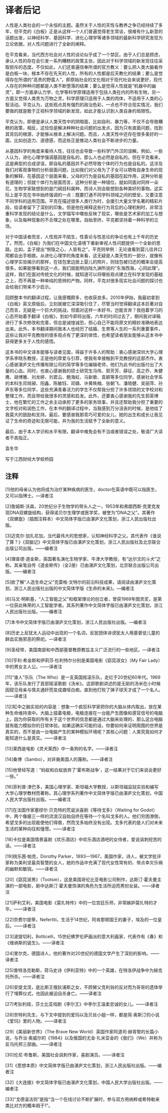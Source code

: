 # 译者后记



人性是人类社会的一个永恒的主题。虽然关于人性的天性与教养之争已经持续了多年，但平克的《白板》正是从这样一个人们普遍觉得老生常谈，很难有什么新意的话题出发，以神经科学、基因科学、进化心理学等诸多领域的最新科学研究发现为立论依据，对人性问题进行了全新的阐释。

在平克看来，当代西方社会对人性的谈论似乎成了一个禁区。由于人们总是顾虑，承认人性的存在会引发一系列糟糕的政策主张，因此对于科学领域的新发现往往采取拒斥的态度。不仅如此，人们还普遍信奉所谓的官方教义：要么把人类大脑看作是白板一块，根本不存在先天的人性，所有的人性都是后天教化的结果；要么是觉得存在所谓的“高贵的野蛮人”，即原始社会的文化相对于现代社会来说更好，现代人存在的种种问题都是人类不断堕落的结果；要么是觉得人性就是“机器中的幽灵”，即一方面承认力学、化学等科学原理适用于包括人类在内的所有生物，另一方面又觉得人类贵为万物之灵，科学原理只适用于人类的肉体，不适用于人类的心智活动。平克认为，这些观点具有强烈的政治色彩，一点也不符合现实情况，我们要做的就是敢于正视科学领域的新发现，如此才能认识到人类自身的局限性。

平克认为，即便是承认人类天性中的阴暗面，比如自利、暴力等，不仅不会导致糟糕的政策，相反，这恰恰是解决种种社会问题的出发点，因为只有直面问题，找到其背后的根源，才能够从根本上解决问题。而且，人类天性中还存在很多美好的一面，比如创造力、道德感，而这些正是推动人类社会不断进步的力量。

从基因科学的角度来看待人性，往往也会导致一些科学门外汉的误解。例如，一些人认为，进化心理学强调基因是自私的，那么人也必然是自私的。但在平克看来，这是典型的合成谬误，即自私的基因并不必然导致个体的行为也是自私的。这涉及我们对客观事物的分析层面问题，比如我们对父母为了子女可以牺牲自身生命的现象的解释，在基因这个层面来看，父母的行为是自私的基因在起作用，这种分析是有道理的；但就个体行为层面而言，这种分析是一种错位，就如同面对同样一朵花，生物学家联想到的是门纲目科属种，而诗人则会联想到各种美好的事物。这实际上是平克在书中始终强调的一点：既要打通不同学科领域之间的壁垒，又要注意不同学科的适用范围。平克在描述很多人类行为时，会援引大量文学名著的精彩片段，给读者留下了深刻的印象。但是他在阐释这些行为背后的心理机制时，非常注重科学发现的结论是什么，文学描写中哪些反映了现实，哪些是艺术家的加工与想象，以及每种现象的不合理之处在哪里。自始至终，平克都坚持着一种科学的立场。

对于中国读者而言，人性观并不陌生，性善论与性恶论的争论也有上千年的历史了。然而，《白板》为我们在中国文化语境下重新审视人性问题提供一个全新的思路。比如，孟子提出“恻隐之心，人皆有之”，平克则举例：无论谁看到婴儿往井口爬都会出手相救。从进化心理学的角度来看，这无疑是人类天性的一部分，就像有心理学实验揭示的那样，在钱包里边放上婴儿的照片，则钱包被归还的概率会提高很多。如果能够看到这一点，我们就能明白陆九渊所说的“东海西海，心同此理”。这样，我们在面对传统文化的时候，就知道可以将哪些观点建立在科学发现的基础之上，而不再是一种单纯的思辨的产物。同样，平克对很多现实社会问题的探讨也会给我们带来不少启示。

回顾整本书的翻译过程，让我感慨颇多，也收获良多。2010年伊始，我最初拿到《白板》英文原版后，立刻就被它深深吸引住了，尽管当时觉得翻译这本巨著对自己而言，无疑是一个巨大的挑战，但面对这样一本好书，岂能言弃？我抱着学习的心态开始着手翻译《白板》，到如今即将出版，六年的时间过去了，期间我对译稿进行了多次修改和完善，但总是诚惶诚恐，担心自己不能将原文的精妙准确地表达出来。此外，本书翻译期间我本人也经历了结婚、生育等人生的一系列重要事件，这些让我对平克教授的很多观点有了更深的体悟，也希望读者朋友能够从这本书中获得更多关于人性的感悟。

这本书的中文译本能够与读者见面，得益于许多人的帮助：衷心感谢深圳大学心理学系李晓东教授，正是他的厚爱与引荐，使我有幸接触到平克教授的这部杰作。衷心感谢湛庐文化传播有限公司的简学等多位编辑老师，他们为此书的出版付出了大量的心血。同时，也衷心感谢我的硕士研究生冯伟、郭芳芳、薛征、高之乔、朱健鹰、胡博雅、刘龙婷、刘君云、鲍海虹、马新歌、袁颖等多位同学。感谢社会学系的本科生邓旭昶、阳鑫、陈敏钰、邓婧、许黄昳楠、张朝飞、潘晓健、吴丽萍、孙声东等多位同学，这些充满青春活力的学生不仅帮我分担了许多烦琐的文字校对和整理工作，而且带给我很多的灵感和启发。此外，还要衷心感谢我的先生郭英博士，他在繁忙的工作之余主动承担了更多的家务琐事，并且还帮助我分担了重要的文字校对和润色工作，在本书的翻译过程中，当我感到万分沮丧的时候，是他给了我莫大的鼓励和支持。最后，要感谢我那乖巧可爱的女儿，她的出生和成长让我见证了生命的奇迹和无限可能，并为我的生活赋予了全新的意义。

最后，由于本人学识和水平有限，翻译中难免会有不当或者错误之处，敬请广大读者不吝指正。

袁冬华

写于江西财经大学蛟桥园




## 注释

[1]他的母亲认为他将成为治疗某种疾病的医生，doctor在英语中既可以指医生，又可以指博士。—译者注

[2]詹姆斯·沃森，20世纪分子生物学的带头人之一，1953年和弗朗西斯·克里克发现DNA双螺旋结构，获得诺贝尔生理学或医学奖，被誉为“DNA之父”。其著作《双螺旋》（插图注释本）中文简体字版已由湛庐文化策划，浙江人民出版社出版。

[3]迈克尔·加扎尼加，当代最伟大的思想家，认知神经科学之父。其代表作《谁说了算？》《双脑记》中文简体字版已由湛庐文化策划，浙江人民出版社及北京联合出版公司出版。——编者注

[4]理查德·道金斯，英国著名演化生物学家、牛津大学教授，有“达尔文的斗犬”之称。其亲笔自传《道金斯传》（全2册）已由湛庐文化策划，北京联合出版公司出版。——编者注

[5]欲了解“人造生命之父”克雷格·文特尔的前沿科技成果，请阅读由湛庐文化策划，浙江人民出版社出版的中文简体字版《生命的未来》。—编者注

[6]马文·明斯基，“人工智能之父”和框架理论的创立者，曾获1969年图灵奖，是第一位获此殊荣的人工智能学者。其系列著作中文简体字版已由湛庐文化策划，浙江人民出版社出版。——编者注

[7]本书中文简体字版已由湛庐文化策划，浙江人民出版社出版。—编者注

[8]历史上反犹太人运动中出现的一个名词，反犹团体诽谤犹太人用基督徒儿童的鲜血实施邪恶的祭祀。—译者注

[9]圣经带，美国南部和中西部基督教原教旨主义广泛流行的一些地区。—译者注

[10]亨利·希金斯和伊莉莎·杜利特尔分别是美国电影《窈窕淑女》（My Fair Lady）中的男女主人公。——译者注

[11]“谁人”乐队（The Who）是一支英国摇滚乐队，走红于20世纪60年代。1969年，该乐队发行了首部摇滚歌剧《汤米》。这部歌剧讲述的是无助的汤米在小时候因窥见母亲与情夫通奸而变成聋哑白痴，直到他打败了弹子球天才成了一个名人。——译者注

[12]缸中之脑实验的内容是：想象一个疯狂科学家把你的大脑从体内取出，放在某种生命维持液中。大脑上插着电极，电极连接在一台能产生图像和感官信号的电脑上。因为你获取的所有关于这个世界的信息都是通过大脑来处理的，那么这台电脑就有能力模拟你的日常体验。如果这确实可能的话，你要如何来证明周围的世界是真实的，而不是由一台电脑产生的某种模拟环境呢？其核心问题：人类究竟如何才能知道什么是真实。——译者注

[13]莱西是电影《灵犬莱西》中一条狗的名字。——译者注

[14]桑博（Sambo），对非裔美国人的蔑称。——译者注

[15]他曾经写道：“蚂蚁和白蚁放弃了‘霍布斯战争’，这一结果对于它们来说会更好一些。”

[16]菲利普·津巴多，美国心理学家、斯坦福大学教授，以斯坦福监狱实验和编写大学心理学教材而著称。其心理学系列著作中文简体字版已由湛庐文化策划，中国人民大学出版社出版。——编者注

[17]在法国作家塞缪尔·贝克特的荒诞派喜剧《等待戈多》（Waiting for Godot）中，两个像瘪三一样的流浪汉自始自终在等待一个名叫戈多的人。他们穷困潦倒，希望戈多的出现能使他们得救，然而戈多始终没有出现。戈多代表的是人们对未来生活的某种向往和憧憬。——译者注

[18]卡拉是美国情景喜剧《欢乐酒店》中欢乐酒店酒吧的女侍者，爱说讽刺挖苦的话。——译者注

[19]桃乐茜·帕克，Dorothy Parker，1893—1967，美国作家，诗人，被文学批评家称为美利坚最具智慧的女人，她的作品中充满了现代女性常有的、带点幸灾乐祸的幽默和敏锐。——译者注

[20]《窈窕淑男》（Tootsie），这是美国哥伦比亚电影公司制作，达斯汀·霍夫曼主演的一部电影，剧中达斯汀·霍夫曼饰演的角色为生活所迫而男扮女装。——译者注

[21]萨利艾利，美国电影《莫扎特传》中的一位宫廷乐师，非常嫉妒莫扎特的才华。——译者注

[22]奈费尔提蒂，Nefertiti，生活于14世纪，阿肯那顿国王的妻子，埃及的一位皇后。——译者注

[23]波提切利，Botticelli，15世纪佛罗伦萨画派的意大利画家，代表作有《春》和《维纳斯的诞生》。——译者注

[24]里尔克，德国诗人，他的著作对20世纪的德国文学产生了深刻的影响。——译者注

[25]普特洛克勒斯，荷马史诗《伊利亚特》中的一个英雄，在特洛伊战争中为赫克托所杀。——译者注

[26]安提戈涅，底比斯王俄狄浦斯之女，不顾舅父克利翁的反对而为哥哥的遗体举行了埋葬仪式，也因此被迫自杀身亡。——译者注

[27]考狄利娅，莎士比亚戏剧《李尔王》中李尔王温柔忠诚的女儿。——译者注

[28]奈特利先生，与下文中提到的爱玛以及贝丝小姐一样，都是简·奥斯汀的小说《爱玛》里的人物。——译者注

[29]《美丽新世界》（The Brave New World）英国作家阿道司·赫胥黎的长篇小说，与乔治·奥威尔的《1984》以及俄国的尤金·扎米亚金的《我们》（We）并称为反乌托邦三部曲。——译者注

[30]伦尼·布鲁斯，美国社会讽刺作家，喜剧演员。——译者注

[31]《思想本质》中文简体字版已由湛庐文化策划，浙江人民出版社出版。——编者注

[32]《大连接》中文简体字版已由湛庐文化策划，中国人民大学出版社出版。——编者注

[33]“戈德温法则”是指“当一个在线讨论不断扩展时，参与双方用纳粹或希特勒来类比对方的概率趋于1”。





